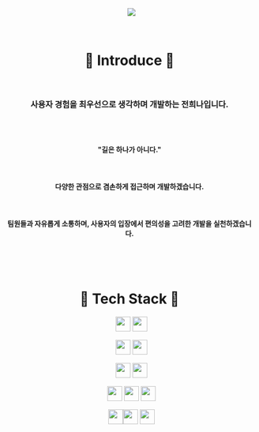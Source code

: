<div align=center>
  <img src="https://capsule-render.vercel.app/api?type=venom&text=HEENA's%20GitHub&color=9BBB59&height=250&fontSize=70&animation=fadeIn" />
    
  <h1>🔆 Introduce 🔆</h1>
  <h3>사용자 경험을 최우선으로 생각하며 개발하는 전희나입니다.</h3>
  <br>
  <h4>"길은 하나가 아니다."</h4>
  <h4>다양한 관점으로 겸손하게 접근하며 개발하겠습니다.</h4>
  <h4>팀원들과 자유롭게 소통하며, 사용자의 입장에서 편의성을 고려한 개발을 실천하겠습니다.</h4>
<br>

  <h1>🍏 Tech Stack 🍏</h1>
    
  <a><img src="https://img.shields.io/badge/TypeScript-007ACC?style=for-the-badge&logo=typescript&logoColor=white" height="30"/></a> <a><img src="https://img.shields.io/badge/javascript-%23F7DF1E.svg?&style=for-the-badge&logo=javascript&logoColor=black" height="30"/></a>
    
  <a><img src="https://img.shields.io/badge/NestJs-E0234E?style=for-the-badge&logo=NestJs&logoColor=white" height="30"/></a> <a><img src="https://img.shields.io/badge/Node.js-43853D?style=for-the-badge&logo=node.js&logoColor=white" height="30"/></a>
    
  <a><img src="https://img.shields.io/badge/Prisma-2D3748?style=for-the-badge&logo=Prisma&logoColor=white" height="30"/></a> <a><img src="https://img.shields.io/badge/TypeORM-FE0803?style=for-the-badge&logo=TypeORM&logoColor=white" height="30"/></a>
    
  <a><img src="https://img.shields.io/badge/mysql-4479A1?style=for-the-badge&logo=mysql&logoColor=white" height="30"/></a> <a><img src="https://img.shields.io/badge/PostgreSQL-316192?style=for-the-badge&logo=postgresql&logoColor=white" height="30"/></a> <a><img src="https://img.shields.io/badge/redis-%23DD0031.svg?&style=for-the-badge&logo=redis&logoColor=white" height="30"/></a>
    
  <a><img src="https://img.shields.io/badge/Docker-2496ED.svg?&style=for-the-badge&logo=Docker&logoColor=white" height="30"/></a><a><img src="https://img.shields.io/badge/auth0-EB5424.svg?&style=for-the-badge&logo=auth0&logoColor=white" height="30"/></a> <a><img src="https://img.shields.io/badge/json%20web%20tokens-323330?style=for-the-badge&logo=json-web-tokens&logoColor=white" height="30"/></a>
</div>

<br>
